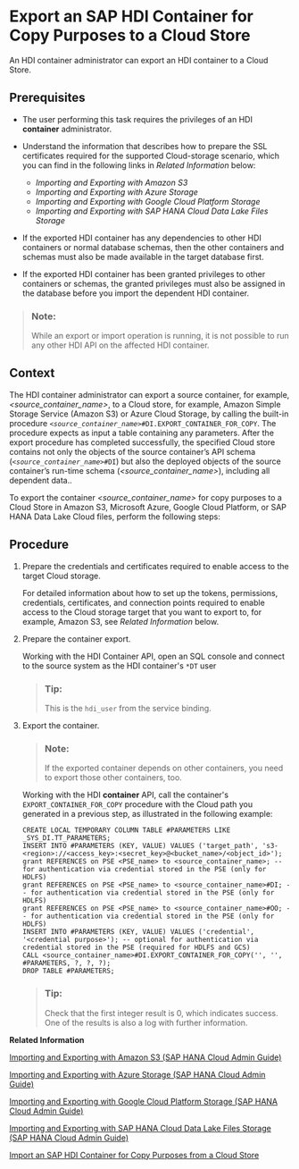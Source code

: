 <!-- loio96d3500aff614d878ef919badd2a53fd -->

# Export an SAP HDI Container for Copy Purposes to a Cloud Store

An HDI container administrator can export an HDI container to a Cloud Store.



<a name="loio96d3500aff614d878ef919badd2a53fd__prereq_cmk_233_qqb"/>

## Prerequisites

-   The user performing this task requires the privileges of an HDI **container** administrator.
-   Understand the information that describes how to prepare the SSL certificates required for the supported Cloud-storage scenario, which you can find in the following links in *Related Information* below:
    -   *Importing and Exporting with Amazon S3* 
    -   *Importing and Exporting with Azure Storage*
    -   *Importing and Exporting with Google Cloud Platform Storage*
    -   *Importing and Exporting with SAP HANA Cloud Data Lake Files Storage*

-   If the exported HDI container has any dependencies to other HDI containers or normal database schemas, then the other containers and schemas must also be made available in the target database first.
-   If the exported HDI container has been granted privileges to other containers or schemas, the granted privileges must also be assigned in the database before you import the dependent HDI container.

> ### Note:  
> While an export or import operation is running, it is not possible to run any other HDI API on the affected HDI container.



## Context

The HDI container administrator can export a source container, for example, *<source\_container\_name\>*, to a Cloud store, for example, Amazon Simple Storage Service \(Amazon S3\) or Azure Cloud Storage, by calling the built-in procedure <code><i class="varname">&lt;source_container_name&gt;</i>#DI.EXPORT_CONTAINER_FOR_COPY</code>. The procedure expects as input a table containing any parameters. After the export procedure has completed successfully, the specified Cloud store contains not only the objects of the source container’s API schema \(<code><i class="varname">&lt;source_container_name&gt;</i>#DI</code>\) but also the deployed objects of the source container’s run-time schema \(*<source\_container\_name\>*\), including all dependent data..

To export the container *<source\_container\_name\>* for copy purposes to a Cloud Store in Amazon S3, Microsoft Azure, Google Cloud Platform, or SAP HANA Data Lake Cloud files, perform the following steps:



## Procedure

1.  Prepare the credentials and certificates required to enable access to the target Cloud storage.

    For detailed information about how to set up the tokens, permissions, credentials, certificates, and connection points required to enable access to the Cloud storage target that you want to export to, for example, Amazon S3, see *Related Information* below.

2.  Prepare the container export.

    Working with the HDI Container API, open an SQL console and connect to the source system as the HDI container's `*DT` user

    > ### Tip:  
    > This is the `hdi_user` from the service binding.

3.  Export the container.

    > ### Note:  
    > If the exported container depends on other containers, you need to export those other containers, too.

    Working with the HDI **container** API, call the container's `EXPORT_CONTAINER_FOR_COPY` procedure with the Cloud path you generated in a previous step, as illustrated in the following example:

    ```
    CREATE LOCAL TEMPORARY COLUMN TABLE #PARAMETERS LIKE _SYS_DI.TT_PARAMETERS; 
    INSERT INTO #PARAMETERS (KEY, VALUE) VALUES ('target_path', 's3-<region>://<access_key>:<secret_key>@<bucket_name>/<object_id>');
    grant REFERENCES on PSE <PSE_name> to <source_container_name>; -- for authentication via credential stored in the PSE (only for HDLFS)
    grant REFERENCES on PSE <PSE_name> to <source_container_name>#DI; -- for authentication via credential stored in the PSE (only for HDLFS) 
    grant REFERENCES on PSE <PSE_name> to <source_container_name>#OO; -- for authentication via credential stored in the PSE (only for HDLFS) 
    INSERT INTO #PARAMETERS (KEY, VALUE) VALUES ('credential', '<credential purpose>'); -- optional for authentication via credential stored in the PSE (required for HDLFS and GCS)
    CALL <source_container_name>#DI.EXPORT_CONTAINER_FOR_COPY('', '', #PARAMETERS, ?, ?, ?); 
    DROP TABLE #PARAMETERS;
    ```

    > ### Tip:  
    > Check that the first integer result is 0, which indicates success. One of the results is also a log with further information.


**Related Information**  


[Importing and Exporting with Amazon S3 \(SAP HANA Cloud Admin Guide\)](https://help.sap.com/viewer/f9c5015e72e04fffa14d7d4f7267d897/latest/en-US/41d9c51cc69a4178b01db4bda77fb94a.html)

[Importing and Exporting with Azure Storage \(SAP HANA Cloud Admin Guide\)](https://help.sap.com/viewer/f9c5015e72e04fffa14d7d4f7267d897/latest/en-US/fd45a3b7917349a1a8cbc81e202c5cdd.html)

[Importing and Exporting with Google Cloud Platform Storage \(SAP HANA Cloud Admin Guide\)](https://help.sap.com/docs/HANA_CLOUD_DATABASE/f9c5015e72e04fffa14d7d4f7267d897/f975e58e44354dbfb21028532555da4b.html)

[Importing and Exporting with SAP HANA Cloud Data Lake Files Storage \(SAP HANA Cloud Admin Guide\)](https://help.sap.com/docs/HANA_CLOUD_DATABASE/f9c5015e72e04fffa14d7d4f7267d897/462c861413b043bd93b9e8e838249b6e.html)

[Import an SAP HDI Container for Copy Purposes from a Cloud Store](import-an-sap-hdi-container-for-copy-purposes-f11927d.md "An HDI container administrator can import an HDI container from a Cloud store.")

